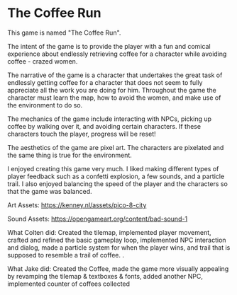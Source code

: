 # The Coffee Run

This game is named "The Coffee Run". 

The intent of the game is to provide the player with a fun and comical experience about endlessly retrieving coffee for a character while avoiding coffee - crazed women. 

The narrative of the game is a character that undertakes the great task of endlessly getting coffee for a character that does not seem to fully appreciate all the work you are doing for him. Throughout the game the character must learn the map, how to avoid the women, and make use of the environment to do so. 

The mechanics of the game include interacting with NPCs, picking up coffee by walking over it, and avoiding certain characters. If these characters touch the player, progress will be reset!

The aesthetics of the game are pixel art. The characters are pixelated and the same thing is true for the environment. 

I enjoyed creating this game very much. I liked making different types of player feedback such as a confetti explosion, a few sounds, and a particle trail. I also enjoyed balancing the speed of the player and the characters so that the game was balanced. 

Art Assets: https://kenney.nl/assets/pico-8-city 

Sound Assets: https://opengameart.org/content/bad-sound-1 

What Colten did: Created the tilemap, implemented player movement, crafted and refined the basic gameplay loop, implemented NPC interaction and dialog, made a particle system for when the player wins, and trail that is supposed to resemble a trail of coffee. . 

What Jake did: Created the Coffee, made the game more visually appealing by revamping the tilemap & textboxes & fonts, added another NPC, implemented counter of coffees collected